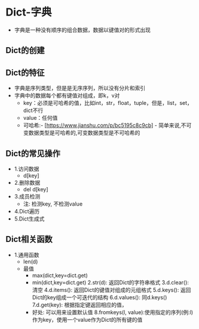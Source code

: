 # Dict-字典
- 字典是一种没有顺序的组合数据，数据以键值对的形式出现
## Dict的创建
## Dict的特征
- 字典是序列类型，但是是无序序列，所以没有分片和索引
- 字典中的数据每个都有键值对组成，即k，v对
    - key：必须是可哈希的值，比如int，str，float，tuple，但是，list，set，dict不行
    - value：任何值
    - 可哈希:- [https://www.jianshu.com/p/bc5195c8c9cb]
             - 简单来说,不可变数据类型是可哈希的,可变数据类型是不可哈希的
## Dict的常见操作
- 1.访问数据 
    - d[key]
- 2.删除数据
    - del d[key]
- 3.成员检测
    - 注: 检测key, 不检测value
- 4.Dict遍历
- 5.Dict生成式
## Dict相关函数
- 1.通用函数
    - len(d)
    - 最值
        - max(dict,key=dict.get)
        - min(dict,key=dict.get) 
  2.str(d): 返回Dict的字符串格式
  3.d.clear(): 清空
  4.d.items(): 返回Dict的键值对组成的元组格式
  5.d.keys(): 返回Dict的key组成一个可迭代的结构
  6.d.values(): 同d.keys()
  7.d.get(key): 根据指定键返回相应的值，
        - 好处: 可以用来设置默认值
  8.fromkeys(l, value):使用指定的序列(例:l)作为key，使用一个value作为Dict的所有键的值
  